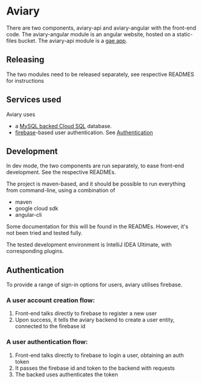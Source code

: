 # Aviary
There are two components, aviary-api and aviary-angular with the front-end code.
The aviary-angular module is an angular website, hosted on a static-files bucket.
The aviary-api module is a [gae app](https://cloud.google.com/appengine/docs/standard/java/runtime-java8).

## Releasing
The two modules need to be released separately, see respective READMES for instructions

## Services used
Aviary uses 
- a [MySQL backed Cloud SQL](https://cloud.google.com/sql/docs/mysql/) database.
- [firebase](https://firebase.google.com/docs/auth/)-based user authentication. See [Authentication](Authentication)

## Development
In dev mode, the two components are run separately, to ease front-end development.
See the respective READMEs.

The project is maven-based, and it should be possible to run everything from command-line, using a combination of
- maven
- google cloud sdk
- angular-cli

Some documentation for this will be found in the READMEs. However, it's not been tried and tested fully.

The tested development environment is IntelliJ IDEA Ultimate, with corresponding plugins.

## Authentication
To provide a range of sign-in options for users, aviary utilises firebase.

### A user account creation flow:
1. Front-end talks directly to firebase to register a new user
1. Upon success, it tells the aviary backend to create a user entity, connected to the firebase id

### A user authentication flow:
1. Front-end talks directly to firebase to login a user, obtaining an auth token
1. It passes the firebase id and token to the backend with requests
1. The backed uses authenticates the token
